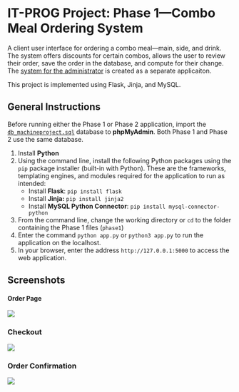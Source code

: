 # IT-PROG Project: Phase 1—Combo Meal Ordering System

A client user interface for ordering a combo meal—main, side, and drink. The system offers discounts for certain combos, allows the user to review their order, save the order in the database, and compute for their change. The [system for the administrator](https://github.com/ronnparcia/itprog-phase2) is created as a separate applicaiton.

This project is implemented using Flask, Jinja, and MySQL.

## General Instructions

Before running either the Phase 1 or Phase 2 application, import the [`db_machineproject.sql`](https://github.com/ronnparcia/itprog-phase2/blob/main/sql/db_machineproj.sql) database to **phpMyAdmin**. Both Phase 1 and Phase 2 use the same database.

1. Install **Python**
2. Using the command line, install the following Python packages using the  `pip`  package installer (built-in with Python). These are the frameworks, templating engines, and modules required for the application to run as intended:
   - Install **Flask**: `pip install flask`
   - Install **Jinja:** `pip install jinja2`
   - Install **MySQL Python Connector**: `pip install mysql-connector-python`
1. From the command line, change the working directory or `cd` to the folder containing the Phase 1 files (`phase1`)
2. Enter the command `python app.py` or `python3 app.py` to run the application on the localhost.
3. In your browser, enter the address `http://127.0.0.1:5000` to access the web application.

## Screenshots

#### Order Page
![](https://i.imgur.com/SVOod1M.png)

### Checkout
![](https://i.imgur.com/P8ICSlR.png)

### Order Confirmation
![](https://i.imgur.com/5AvB5kE.png)





